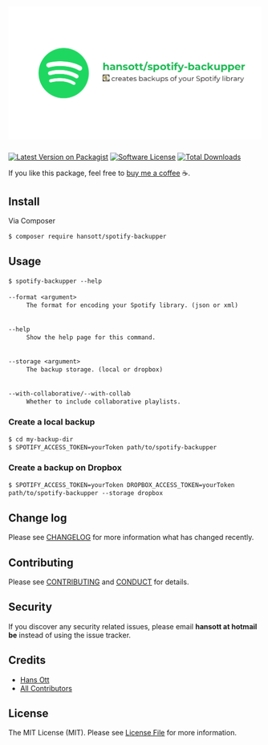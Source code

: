 # ![Spotify Backupper](art/spotify-backupper.jpg)

[![Latest Version on Packagist][ico-version]][link-packagist]
[![Software License][ico-license]](LICENSE.md)
[![Total Downloads][ico-downloads]][link-downloads]

If you like this package, feel free to [buy me a coffee](https://www.paypal.me/HansOtt/5) ☕️.

## Install

Via Composer

``` bash
$ composer require hansott/spotify-backupper
```

## Usage

```
$ spotify-backupper --help

--format <argument>
     The format for encoding your Spotify library. (json or xml)


--help
     Show the help page for this command.


--storage <argument>
     The backup storage. (local or dropbox)


--with-collaborative/--with-collab
     Whether to include collaborative playlists.
```

### Create a local backup

```
$ cd my-backup-dir
$ SPOTIFY_ACCESS_TOKEN=yourToken path/to/spotify-backupper
```

### Create a backup on Dropbox

```
$ SPOTIFY_ACCESS_TOKEN=yourToken DROPBOX_ACCESS_TOKEN=yourToken path/to/spotify-backupper --storage dropbox
```

## Change log

Please see [CHANGELOG](CHANGELOG.md) for more information what has changed recently.

## Contributing

Please see [CONTRIBUTING](CONTRIBUTING.md) and [CONDUCT](CONDUCT.md) for details.

## Security

If you discover any security related issues, please email **hansott at hotmail be** instead of using the issue tracker.

## Credits

- [Hans Ott][link-author]
- [All Contributors][link-contributors]

## License

The MIT License (MIT). Please see [License File](LICENSE.md) for more information.

[ico-version]: https://img.shields.io/packagist/v/hansott/spotify-backupper.svg?style=flat-square
[ico-license]: https://img.shields.io/badge/license-MIT-brightgreen.svg?style=flat-square
[ico-downloads]: https://img.shields.io/packagist/dt/hansott/spotify-backupper.svg?style=flat-square

[link-packagist]: https://packagist.org/packages/hansott/spotify-backupper
[link-downloads]: https://packagist.org/packages/hansott/spotify-backupper
[link-author]: https://github.com/hansott
[link-contributors]: ../../contributors
